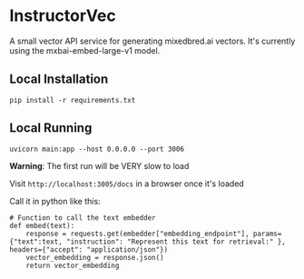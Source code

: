 # InstructorVec

A small vector API service for generating mixedbred.ai vectors.  It's currently using the mxbai-embed-large-v1 model.

## Local Installation

```
pip install -r requirements.txt
```

## Local Running

```
uvicorn main:app --host 0.0.0.0 --port 3006
```

**Warning**: The first run will be VERY slow to load

Visit `http://localhost:3005/docs` in a browser once it's loaded

Call it in python like this:

```
# Function to call the text embedder
def embed(text):
    response = requests.get(embedder["embedding_endpoint"], params={"text":text, "instruction": "Represent this text for retrieval:" }, headers={"accept": "application/json"})
    vector_embedding = response.json()
    return vector_embedding
```
